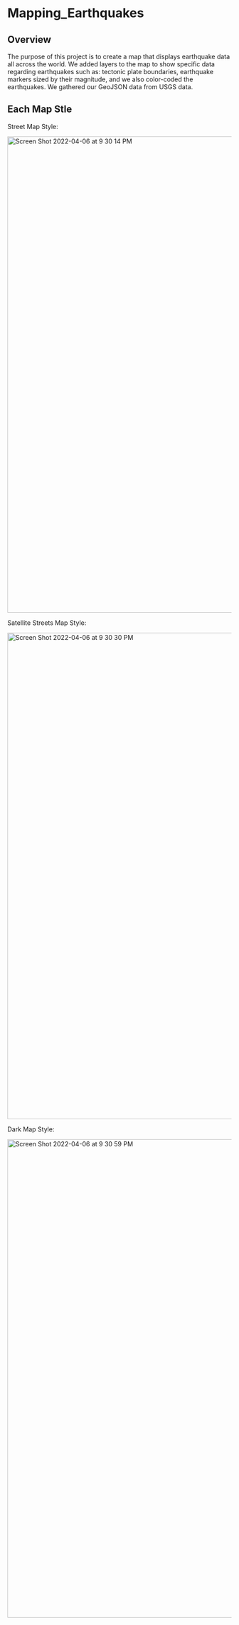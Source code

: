 # Mapping_Earthquakes

## Overview 

The purpose of this project is to create a map that displays earthquake data all across the world. We added layers to the map to show specific data regarding earthquakes such as: tectonic plate boundaries, earthquake markers sized by their magnitude, and we also color-coded the earthquakes. We gathered our GeoJSON data from USGS data. 

## Each Map Stle

Street Map Style:

<img width="1068" alt="Screen Shot 2022-04-06 at 9 30 14 PM" src="https://user-images.githubusercontent.com/95515322/162108719-376e23d2-b020-4864-aa11-836cdf356d8f.png">


Satellite Streets Map Style:

<img width="1091" alt="Screen Shot 2022-04-06 at 9 30 30 PM" src="https://user-images.githubusercontent.com/95515322/162108789-a8717894-45bd-472e-be87-ce2184c99f93.png">


Dark Map Style:

<img width="1073" alt="Screen Shot 2022-04-06 at 9 30 59 PM" src="https://user-images.githubusercontent.com/95515322/162108825-07a8d0b4-ee5c-4da4-b861-ea9c7b74def5.png">

